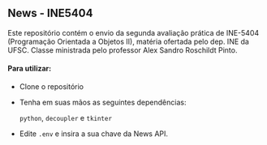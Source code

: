 ## News - INE5404
Este repositório contém o envio da segunda avaliação prática de INE-5404 (Programação Orientada a Objetos II), matéria ofertada pelo dep. INE da UFSC. Classe ministrada pelo professor Alex Sandro Roschildt Pinto.

#### Para utilizar:
- Clone o repositório
- Tenha em suas mãos as seguintes dependências:
    
    `python`, `decoupler` e `tkinter`

- Edite `.env` e insira a sua chave da News API.


